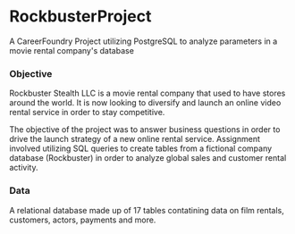 # RockbusterProject
A CareerFoundry Project utilizing PostgreSQL to analyze parameters in a movie rental company's database 

### Objective
Rockbuster Stealth LLC is a movie rental company that used to have stores around the world. It is now looking to diversify and launch an online video rental service in order to stay competitive.

The objective of the project was to answer business questions in order to drive the launch strategy of a new online rental service.
Assignment involved utilizing SQL queries to create tables from a fictional company database (Rockbuster) in order to analyze global sales and customer rental activity.

### Data
A relational database made up of 17 tables contatining data on film rentals, customers, actors, payments and more.
